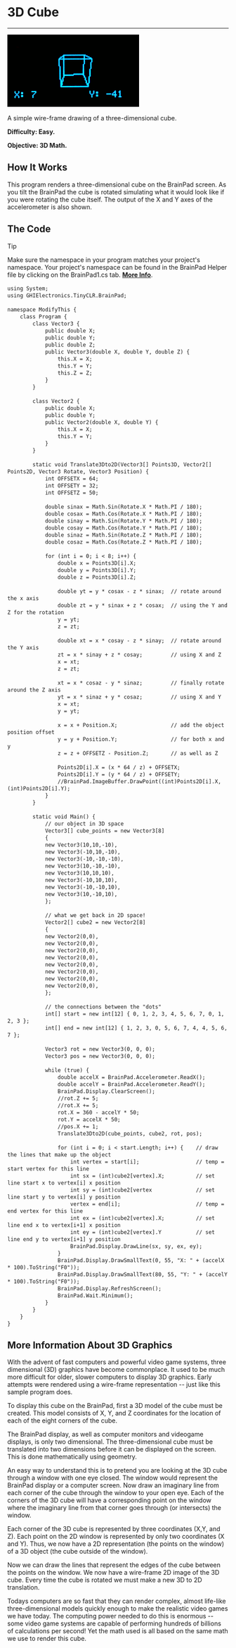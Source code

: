 # 3D Cube
---
![3D Cube](images/3d-cube.gif)

A simple wire-frame drawing of a three-dimensional cube.

**Difficulty: Easy.**

**Objective: 3D Math.**

## How It Works

This program renders a three-dimensional cube on the BrainPad screen. As you tilt the BrainPad the cube is rotated simulating what it would look like if you were rotating the cube itself. The output of the X and Y axes of the accelerometer is also shown.

## The Code
> [!Tip]
> Make sure the namespace in your program matches your project's namespace.  Your project's namespace can be found in the BrainPad Helper file by clicking on the BrainPad1.cs tab.  [**More Info**](../csharp/intro.md#a-few-words-about-namespaces).

```
using System;
using GHIElectronics.TinyCLR.BrainPad;

namespace ModifyThis {
    class Program {
        class Vector3 {
            public double X;
            public double Y;
            public double Z;
            public Vector3(double X, double Y, double Z) {
                this.X = X;
                this.Y = Y;
                this.Z = Z;
            }
        }

        class Vector2 {
            public double X;
            public double Y;
            public Vector2(double X, double Y) {
                this.X = X;
                this.Y = Y;
            }
        }

        static void Translate3Dto2D(Vector3[] Points3D, Vector2[] Points2D, Vector3 Rotate, Vector3 Position) {
            int OFFSETX = 64;
            int OFFSETY = 32;
            int OFFSETZ = 50;

            double sinax = Math.Sin(Rotate.X * Math.PI / 180);
            double cosax = Math.Cos(Rotate.X * Math.PI / 180);
            double sinay = Math.Sin(Rotate.Y * Math.PI / 180);
            double cosay = Math.Cos(Rotate.Y * Math.PI / 180);
            double sinaz = Math.Sin(Rotate.Z * Math.PI / 180);
            double cosaz = Math.Cos(Rotate.Z * Math.PI / 180);

            for (int i = 0; i < 8; i++) {
                double x = Points3D[i].X;
                double y = Points3D[i].Y;
                double z = Points3D[i].Z;

                double yt = y * cosax - z * sinax;  // rotate around the x axis
                double zt = y * sinax + z * cosax;  // using the Y and Z for the rotation
                y = yt;
                z = zt;

                double xt = x * cosay - z * sinay;  // rotate around the Y axis
                zt = x * sinay + z * cosay;         // using X and Z
                x = xt;
                z = zt;

                xt = x * cosaz - y * sinaz;         // finally rotate around the Z axis
                yt = x * sinaz + y * cosaz;         // using X and Y
                x = xt;
                y = yt;

                x = x + Position.X;                 // add the object position offset
                y = y + Position.Y;                 // for both x and y
                z = z + OFFSETZ - Position.Z;       // as well as Z

                Points2D[i].X = (x * 64 / z) + OFFSETX;
                Points2D[i].Y = (y * 64 / z) + OFFSETY;
                //BrainPad.ImageBuffer.DrawPoint((int)Points2D[i].X, (int)Points2D[i].Y);
            }
        }

        static void Main() {
            // our object in 3D space
            Vector3[] cube_points = new Vector3[8]
            {
            new Vector3(10,10,-10),
            new Vector3(-10,10,-10),
            new Vector3(-10,-10,-10),
            new Vector3(10,-10,-10),
            new Vector3(10,10,10),
            new Vector3(-10,10,10),
            new Vector3(-10,-10,10),
            new Vector3(10,-10,10),
            };

            // what we get back in 2D space!
            Vector2[] cube2 = new Vector2[8]
            {
            new Vector2(0,0),
            new Vector2(0,0),
            new Vector2(0,0),
            new Vector2(0,0),
            new Vector2(0,0),
            new Vector2(0,0),
            new Vector2(0,0),
            new Vector2(0,0),
            };

            // the connections between the "dots"
            int[] start = new int[12] { 0, 1, 2, 3, 4, 5, 6, 7, 0, 1, 2, 3 };
            int[] end = new int[12] { 1, 2, 3, 0, 5, 6, 7, 4, 4, 5, 6, 7 };

            Vector3 rot = new Vector3(0, 0, 0);
            Vector3 pos = new Vector3(0, 0, 0);

            while (true) {
                double accelX = BrainPad.Accelerometer.ReadX();
                double accelY = BrainPad.Accelerometer.ReadY();
                BrainPad.Display.ClearScreen();
                //rot.Z += 5;
                //rot.X += 5;
                rot.X = 360 - accelY * 50;
                rot.Y = accelX * 50;
                //pos.X += 1;
                Translate3Dto2D(cube_points, cube2, rot, pos);

                for (int i = 0; i < start.Length; i++) {    // draw the lines that make up the object
                    int vertex = start[i];                  // temp = start vertex for this line
                    int sx = (int)cube2[vertex].X;          // set line start x to vertex[i] x position
                    int sy = (int)cube2[vertex              // set line start y to vertex[i] y position
                    vertex = end[i];                        // temp = end vertex for this line
                    int ex = (int)cube2[vertex].X;          // set line end x to vertex[i+1] x position
                    int ey = (int)cube2[vertex].Y           // set line end y to vertex[i+1] y position
                    BrainPad.Display.DrawLine(sx, sy, ex, ey);
                }
                BrainPad.Display.DrawSmallText(0, 55, "X: " + (accelX * 100).ToString("F0"));
                BrainPad.Display.DrawSmallText(80, 55, "Y: " + (accelY * 100).ToString("F0"));
                BrainPad.Display.RefreshScreen();
                BrainPad.Wait.Minimum();
            }
        }
    }
}
```

## More Information About 3D Graphics

With the advent of fast computers and powerful video game systems, three dimensional (3D) graphics have become commonplace. It used to be much more difficult for older, slower computers to display 3D graphics.  Early attempts were rendered using a wire-frame representation -- just like this sample program does.

To display this cube on the BrainPad, first a 3D model of the cube must be created. This model consists of X, Y, and Z coordinates for the location of each of the eight corners of the cube.

The BrainPad display, as well as computer monitors and videogame displays, is only two dimensional. The three-dimensional cube must be translated into two dimensions before it can be displayed on the screen. This is done mathematically using geometry.

An easy way to understand this is to pretend you are looking at the 3D cube through a window with one eye closed. The window would represent the BrainPad display or a computer screen. Now draw an imaginary line from each corner of the cube through the window to your open eye. Each of the corners of the 3D cube will have a corresponding point on the window where the imaginary line from that corner goes through (or intersects) the window.

Each corner of the 3D cube is represented by three coordinates (X,Y, and Z). Each point on the 2D window is represented by only two coordinates (X and Y). Thus, we now have a 2D representation (the points on the window) of a 3D object (the cube outside of the window).

Now we can draw the lines that represent the edges of the cube between the points on the window. We now have a wire-frame 2D image of the 3D cube. Every time the cube is rotated we must make a new 3D to 2D translation.

Todays computers are so fast that they can render complex, almost life-like three-dimensional models quickly enough to make the realistic video games we have today. The computing power needed to do this is enormous -- some video game systems are capable of performing hundreds of billions of calculations per second! Yet the math used is all based on the same math we use to render this cube.